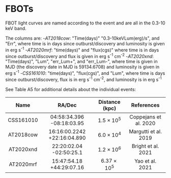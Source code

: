 # FBOTs

FBOT light curves are named according to the event and are all in the 0.3-10 keV band.

The columns are:
-_AT2018cow_: "Time(days)" "0.3-10keVLum(erg)/s", and "Err", where time is in days since outburst/discovery and luminosity is given in erg s<sup>-1</sup>
-_AT2020mrf_: "time(days)" and	"flux(cgs)" where time is in days since outburst/discovery and flux is given in erg s<sup>-1</sup> cm<sup>-2</sup>
-_AT2020xnd_: "Time(days)", "Lum", "err_Lum+", and "err_Lum-", where time is given in MJD (the discovery date in MJD is 59134.6708) and luminosity is given in erg s<sup>-1</sup>
-_CSS161010_: "time(days)", "flux(cgs)", and "Lum", where time is days since outburst/discovery, flux is in erg s<sup>-1</sup> cm<sup>-2</sup>, and luminosity is in erg s<sup>-1</sup>

See Table A5 for additional details about the individual events:

|Name | RA/Dec | Distance (kpc) | References|
| :---: | :---: | :---: | :---: |
|CSS161010 | 04:58:34.396 -08:18:03.95 | $1.5 \times 10^5$ | Coppejans et al. 2020|
|AT2018cow | 16:16:00.2242 +22:16:04.890 | $6.0 \times 10^4$ | Margutti et al. 2019|
|AT2020xnd | 22:20:02.04 -02:50:25.1 | $1.2 \times 10^6$ | Bright et al. 2021|
|AT2020mrf | 15:47:54.18 +44:29:07.16 | $6.37\times 10^5$ | Yao et al. 2021|
